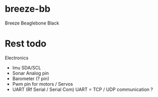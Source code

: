 # breeze-bb
Breeze Beaglebone Black

# Rest todo
Electronics
- Imu SDA/SCL
- Sonar Analog pin
- Barometer (? pin)
- Pwm pin for motors / Servos
- UART (Rf Serial / Serial Com)
  UART = TCP / UDP communication ?